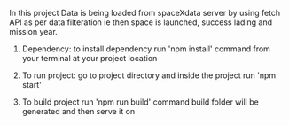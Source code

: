 
In this project Data is being loaded from spaceXdata server by using fetch API as per data filteration ie then space is launched, success lading and mission year.
 

1. Dependency:
to install dependency run 'npm install' command from your terminal at your project location

2. To run project:
go to project directory and inside the project run 'npm start'

3. To build project run 'npm run build' command build folder will be generated and then serve it on 
